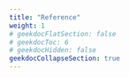 ```yaml
---
title: "Reference"
weight: 1
# geekdocFlatSection: false
# geekdocToc: 6
# geekdocHidden: false
geekdocCollapseSection: true
---
```

